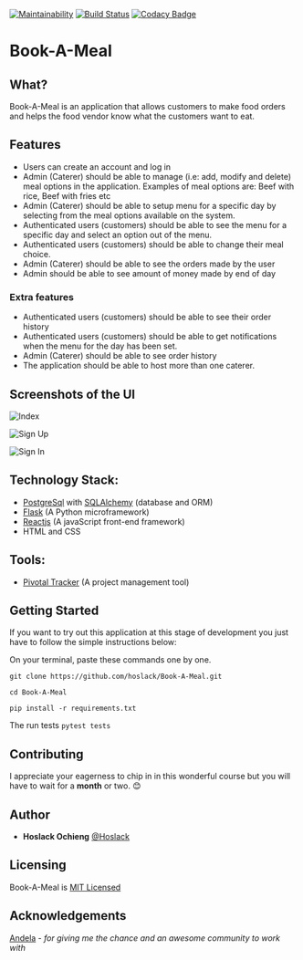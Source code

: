 [![Maintainability](https://api.codeclimate.com/v1/badges/1d4881923768a4d093a0/maintainability)](https://codeclimate.com/github/hoslack/Book-A-Meal/maintainability)
[![Build Status](https://travis-ci.org/hoslack/Book-A-Meal.svg?branch=master)](https://travis-ci.org/hoslack/Book-A-Meal)
[![Codacy Badge](https://api.codacy.com/project/badge/Grade/763d0acb69e1418ca72d9f7c0e7ad2f5)](https://www.codacy.com/app/hoslack/Book-A-Meal?utm_source=github.com&amp;utm_medium=referral&amp;utm_content=hoslack/Book-A-Meal&amp;utm_campaign=Badge_Grade)
# Book-A-Meal
## What? 
Book-A-Meal is an application that allows customers to make food orders and helps the food vendor know what the customers want to eat.
## Features
- Users can create an account and log in
- Admin (Caterer) should be able to manage (i.e: add, modify and delete) meal options in the application. Examples of meal options are: Beef with rice, Beef with fries etc
- Admin (Caterer) should be able to setup menu for a specific day by selecting from the meal options available on the system.
- Authenticated users (customers) should be able to see the menu for a specific day and select an option out of the menu.
- Authenticated users (customers) should be able to change their meal choice.
- Admin (Caterer) should be able to see the orders made by the user
- Admin should be able to see amount of money made by end of day
### Extra features
- Authenticated users (customers) should be able to see their order history
- Authenticated users (customers) should be able to get notifications when the menu for the day has been set.
- Admin (Caterer) should be able to see order history
- The application should be able to host more than one caterer.

## Screenshots of the UI
![Index](http://res.cloudinary.com/hoslack/image/upload/v1524319692/imageedit_5_6173175048_vnobg8.png)


![Sign Up](http://res.cloudinary.com/hoslack/image/upload/v1524319699/imageedit_6_4169369105_ekaxlm.png)


![Sign In](http://res.cloudinary.com/hoslack/image/upload/v1524319706/imageedit_7_5004553090_i3lgvg.png)

## Technology Stack:
- [PostgreSql](https://www.postgresql.org/) with [SQLAlchemy](https://www.sqlalchemy.org/) (database and ORM)
- [Flask](http://flask.pocoo.org/) (A Python microframework)
- [Reactjs](https://reactjs.org/) (A javaScript front-end framework)
- HTML and CSS

## Tools:
- [Pivotal Tracker](www.pivotaltracker.com) (A project management tool)

## Getting Started
If you want to try out this application at this stage of development you just have to follow the simple instructions below:

On your terminal, paste these commands one by one.

`git clone https://github.com/hoslack/Book-A-Meal.git`

`cd Book-A-Meal`

`pip install -r requirements.txt`

The run tests 
`pytest tests`

## Contributing
I appreciate your eagerness to chip in in this wonderful course but you will have to wait for a **month** or two. :blush:

## Author
- **Hoslack Ochieng** [@Hoslack](@hoslack)

## Licensing 
Book-A-Meal is [MIT Licensed](LICENSE.md)

## Acknowledgements
[Andela](andela.com) - *for giving me the chance and an awesome community to work with*
